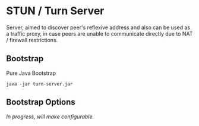 # STUN / Turn Server

Server, aimed to discover peer's reflexive address and also can be used as a traffic 
proxy, in case peers are unable to communicate directly due to NAT / firewall 
restrictions.

## Bootstrap

Pure Java Bootstrap

```shell
java -jar turn-server.jar
```

## Bootstrap Options

_In progress, will make configurable._ 